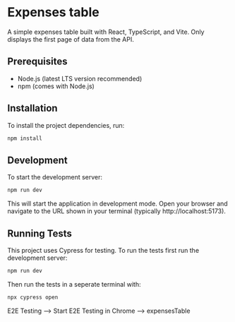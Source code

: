 # Expenses table
A simple expenses table built with React, TypeScript, and Vite. Only displays the first page of data from the API.

## Prerequisites

- Node.js (latest LTS version recommended)
- npm (comes with Node.js)

## Installation

To install the project dependencies, run:

```bash
npm install
```

## Development

To start the development server:

```bash
npm run dev
```

This will start the application in development mode. Open your browser and navigate to the URL shown in your terminal (typically http://localhost:5173).


## Running Tests

This project uses Cypress for testing. To run the tests first run the development server:

```bash
npm run dev
```

Then run the tests in a seperate terminal with:

```bash
npx cypress open
```

E2E Testing --> Start E2E Testing in Chrome --> expensesTable